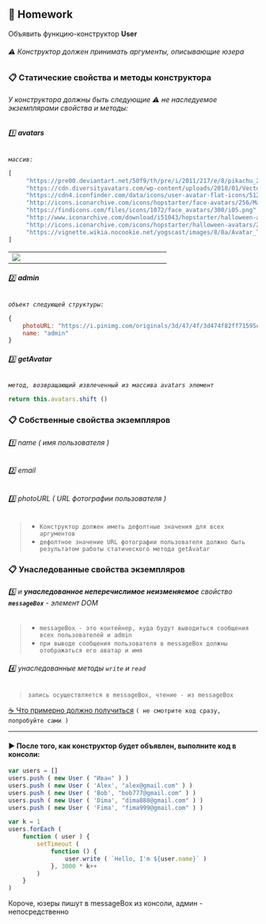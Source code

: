 ## :briefcase: Homework

Объявить функцию-конструктор **User**

###### :warning: Конструктор должен принимать аргументы, описывающие юзера

### :clipboard: Статические свойства и методы конструктора

###### У конструктора должны быть следующие :warning: не наследуемое экземплярами свойства и методы:

###### :one: **avatars** 
_`массив:`_
```javascript
[
     "https://pre00.deviantart.net/50f9/th/pre/i/2011/217/e/8/pikachu_2_by_nostalgiaattack-d45jd3i.png",
     "https://cdn.diversityavatars.com/wp-content/uploads/2018/01/Vector-Smart-Object-5.png",
     "https://cdn4.iconfinder.com/data/icons/user-avatar-flat-icons/512/User_Avatar-31-512.png",
     "http://icons.iconarchive.com/icons/hopstarter/face-avatars/256/Male-Face-L3-icon.png",
     "https://findicons.com/files/icons/1072/face_avatars/300/i05.png",
     "http://www.iconarchive.com/download/i51043/hopstarter/halloween-avatars/Gomez.ico",
     "http://icons.iconarchive.com/icons/hopstarter/halloween-avatars/256/Zombie-2-icon.png",
     "https://vignette.wikia.nocookie.net/yogscast/images/8/8a/Avatar_Turps_2015.jpg"
]
```
<table>
   <tr>
      <td width="10%">
         <img src="https://i.pinimg.com/originals/3d/47/4f/3d474f82ff71595e8081f9a120892ae8.gif">
      </td>
      <td width="90%"></td>
   </tr>
</table>

###### :two: **admin**
_`объект следующей структуры:`_
```javascript
{
    photoURL: "https://i.pinimg.com/originals/3d/47/4f/3d474f82ff71595e8081f9a120892ae8.gif",
    name: "admin"
}
```
###### :three: **getAvatar**
_`метод, возвращающий извлеченный из массива avatars элемент`_
```javascript
return this.avatars.shift ()
```

### :clipboard: Собственные свойства экземпляров

###### :one: name ( имя пользователя )
###### :two: email
###### :three: photoURL ( URL фотографии пользователя )

> * `Конструктор должен иметь дефолтные значения для всех аргументов`
> * `дефолтное значение URL фотографии пользователя должно быть результатом работы статического метода getAvatar`

### :clipboard: Унаследованные свойства экземпляров
###### :five: и **унаследованное неперечислимое неизменяемое** свойство **`messageBox`** - элемент DOM
> *  `messageBox - это контейнер, куда будут выводиться сообщения всех пользователей и admin`
> *  `при выводе сообщения пользователя в messageBox должны отображаться его аватар и имя`
###### :four: унаследованные методы `write` и `read`
> `запись осуществляется в messageBox, чтение - из messageBox`

[:coffee: Что примерно должно получиться](https://garevna.github.io/js-samples/#12) `( не смотрите код сразу, попробуйте сами )`
***
#### :arrow_forward: После того, как конструктор будет объявлен, выполните код в консоли:
```javascript
var users = []
users.push ( new User ( "Иван" ) )
users.push ( new User ( 'Alex', "alex@gmail.com" ) )
users.push ( new User ( 'Bob', "bob777@gmail.com" ) )
users.push ( new User ( 'Dima', "dima888@gmail.com" ) )
users.push ( new User ( 'Fima', "fima999@gmail.com" ) )

var k = 1
users.forEach ( 
    function ( user ) {
        setTimeout ( 
            function () {
                user.write ( `Hello, I'm ${user.name}` )
            }, 3000 * k++
        )
    }
)
```

Короче, юзеры пишут в messageBox из консоли, админ - непосредственно